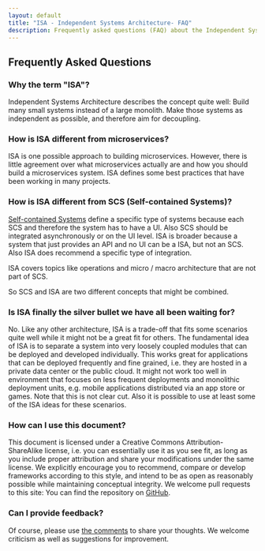 ```yaml
---
layout: default
title: "ISA - Independent Systems Architecture- FAQ"
description: Frequently asked questions (FAQ) about the Independent Systems Architecture (ISA)
---
```


Frequently Asked Questions
---

### Why the term "ISA"?

Independent Systems Architecture describes the concept quite well:
Build many small systems instead of a large monolith. Make those
systems as independent as possible, and therefore aim for decoupling.

### How is ISA different from microservices?

ISA is one possible approach to building microservices. However, there is little
agreement over what microservices actually are and how you should
build a microservices system. ISA defines some best practices that
have been working in many projects.

### How is ISA different from SCS (Self-contained Systems)?

[Self-contained Systems](http://scs-architecture-org) define a
specific type of systems because each SCS and therefore the system has
to have a UI. Also SCS should be integrated asynchronously or on the
UI level. ISA is broader because a system that just provides an API
and no UI can be a ISA, but not an SCS. Also ISA does recommend a specific
type of integration.

ISA covers topics like operations and micro / macro architecture that
are not part of SCS.

So SCS and ISA are two different concepts that might be combined.

### Is ISA finally the silver bullet we have all been waiting for?

No. Like any other architecture, ISA is a trade-off that fits some
scenarios quite well while it might not be a great fit for others.
The fundamental idea of ISA is to separate a system into
very loosely coupled modules that can be deployed and developed
individually. This works great for applications that can be deployed
frequently and fine grained, i.e. they are hosted in a private data
center or the public cloud. It might not work too well in environment
that focuses on less frequent deployments and monolithic deployment
units, e.g. mobile applications distributed via an app store or
games. Note that this is not clear cut. Also it is possible to use at
least some of the ISA ideas for these scenarios.

### How can I use this document?

This document is licensed under a Creative Commons Attribution-ShareAlike license,
i.e. you can essentially use it as you see fit, as long as you
include proper attribution and share your modifications under
the same license. We explicitly encourage you to recommend,
compare or develop frameworks according to this style, and
intend to be as open as reasonably possible while maintaining
conceptual integrity. We welcome pull requests to this site: You
can find the repository on [GitHub](https://github.com/innoq/ISA).

### Can I provide feedback?

Of course, please use [the comments](discussion.html) to
share your thoughts. We welcome criticism as well as suggestions for
improvement.
